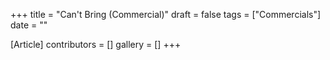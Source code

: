+++
title = "Can't Bring (Commercial)"
draft = false
tags = ["Commercials"]
date = ""

[Article]
contributors = []
gallery = []
+++